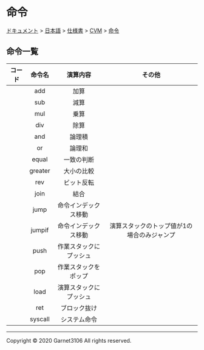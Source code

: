 # 命令

[ドキュメント](../../../../index.md) > [日本語](../../../index.md) > [仕様書](../../index.md) > [CVM](../index.md) > [命令](./index.md)

## 命令一覧

|コード|命令名|演算内容|その他|
|:-:|:-:|:-:|:-:|
||add|加算||
||sub|減算||
||mul|乗算||
||div|除算||
||and|論理積||
||or|論理和||
||equal|一致の判断||
||greater|大小の比較||
||rev|ビット反転||
||join|結合||
||jump|命令インデックス移動||
||jumpif|命令インデックス移動|演算スタックのトップ値が1の場合のみジャンプ|
||push|作業スタックにプッシュ||
||pop|作業スタックをポップ||
||load|演算スタックにプッシュ||
||ret|ブロック抜け||
||syscall|システム命令||

---

Copyright © 2020 Garnet3106 All rights reserved.
